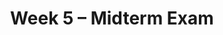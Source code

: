 ---
    title: Week 5 – Midterm Exam 
    weekNumber: 5

    days:
      - date: 2023-10-30
        events: 
          "**EXAM**{: .label .label-exam } **Midterm Exam (in registered lecture section)**":

      - date: 2023-11-1
        events:
          "**LEC 14**{: .label .label-lecture } Distribution and Sampling":
            "[CIT 10.0-10.4](https://inferentialthinking.com/chapters/10/Sampling_and_Empirical_Distributions.html)"


          "**DIS 5**{: .label .label-disc } Probability and Simulation":    
      - date: 2023-11-3
        events:
          "**LEC 15**{: .label .label-lecture } Bootstrapping and Percentile":
            "[CIT 11.0-11.1](https://inferentialthinking.com/chapters/11/Testing_Hypotheses.html)"
      
      - date: 2023-11-4
        events:
          "**PROJ**{: .label .label-proj } Midterm Project Due":
---